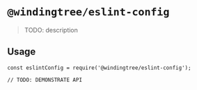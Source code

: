 # `@windingtree/eslint-config`

> TODO: description

## Usage

```
const eslintConfig = require('@windingtree/eslint-config');

// TODO: DEMONSTRATE API
```
